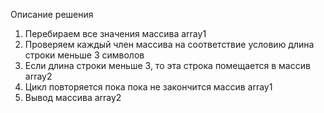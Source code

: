 Описание решения

1. Перебираем все значения массива array1
2. Проверяем каждый член массива на соответствие условию длина строки меньше 3 символов
3. Если длина строки меньше 3, то эта строка помещается в массив array2
4. Цикл повторяется пока пока не закончится массив array1
5. Вывод массива array2
